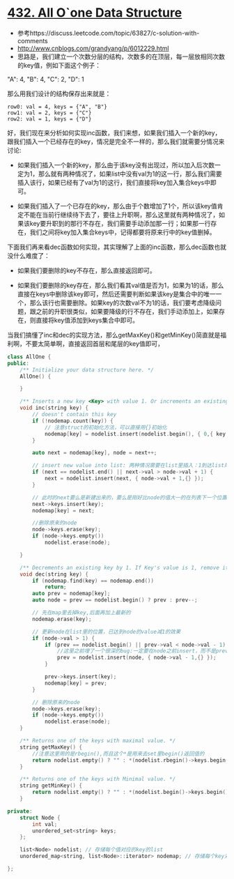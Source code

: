 # [432. All O`one Data Structure](https://leetcode.com/problems/all-oone-data-structure/?tab=Description)
* 参考https://discuss.leetcode.com/topic/63827/c-solution-with-comments
* http://www.cnblogs.com/grandyang/p/6012229.html
* 思路是，我们建立一个次数分层的结构，次数多的在顶层，每一层放相同次数的key值，例如下面这个例子：

"A": 4, "B": 4, "C": 2, "D": 1

那么用我们设计的结构保存出来就是：

```
row0: val = 4, keys = {"A", "B"}
row1: val = 2, keys = {"C"}
row2: val = 1, keys = {"D"}
```

好，我们现在来分析如何实现inc函数，我们来想，如果我们插入一个新的key，跟我们插入一个已经存在的key，情况是完全不一样的，那么我们就需要分情况来讨论:

- 如果我们插入一个新的key，那么由于该key没有出现过，所以加入后次数一定为1，那么就有两种情况了，如果list中没有val为1的这一行，那么我们需要插入该行，如果已经有了val为1的这行，我们直接将key加入集合keys中即可。

- 如果我们插入了一个已存在的key，那么由于个数增加了1个，所以该key值肯定不能在当前行继续待下去了，要往上升职啊，那么这里就有两种情况了，如果该key要升职到的那行不存在，我们需要手动添加那一行；如果那一行存在，我们之间将key加入集合keys中，记得都要将原来行中的key值删掉。

下面我们再来看dec函数如何实现，其实理解了上面的inc函数，那么dec函数也就没什么难度了：

- 如果我们要删除的key不存在，那么直接返回即可。

- 如果我们要删除的key存在，那么我们看其val值是否为1，如果为1的话，那么直接在keys中删除该key即可，然后还需要判断如果该key是集合中的唯一一个，那么该行也需要删除。如果key的次数val不为1的话，我们要考虑降级问题，跟之前的升职很类似，如果要降级的行不存在，我们手动添加上，如果存在，则直接将key值添加到keys集合中即可。

当我们搞懂了inc和dec的实现方法，那么getMaxKey()和getMinKey()简直就是福利啊，不要太简单啊，直接返回首层和尾层的key值即可，

```C++
class AllOne {
public:
	/** Initialize your data structure here. */
	AllOne() {

	}

	/** Inserts a new key <Key> with value 1. Or increments an existing key by 1. */
	void inc(string key) {
		// doesn't contain this key
		if (!nodemap.count(key)) {
			// 注意struct的初始化方法，可以直接用{}初始化
			nodemap[key] = nodelist.insert(nodelist.begin(), { 0,{ key } });
		}

		auto next = nodemap[key], node = next++;

		// insert new value into list: 两种情况需要在list里插入：1到达list尾部了；2next比当前值大于1，比如3->6这种，需要插入4
		if (next == nodelist.end() || next->val > node->val + 1) {
			next = nodelist.insert(next, { node->val + 1,{} });
		}

		// 此时的next要么是新建出来的，要么是刚好比node的值大一的在列表下一个位置的
		next->keys.insert(key);
		nodemap[key] = next;

		//删除原来的node
		node->keys.erase(key);
		if (node->keys.empty())
			nodelist.erase(node);

	}

	/** Decrements an existing key by 1. If Key's value is 1, remove it from the data structure. */
	void dec(string key) {
		if (nodemap.find(key) == nodemap.end())
			return;
		auto prev = nodemap[key];
		auto node = prev == nodelist.begin() ? prev : prev--;

		// 先在map里去掉key,后面再加上最新的
		nodemap.erase(key);

		// 更新node在list里的位置，已达到node的value减1的效果
		if (node->val > 1) {
			if (prev == nodelist.begin() || prev->val < node->val - 1) {
				//这里之前埋了一个很深的bug:一定要在node之前insert，而不是prev之前！！我之前写成了prev，结果list的顺序就不对了
				prev = nodelist.insert(node, { node->val - 1,{} }); 
			}

			prev->keys.insert(key);
			nodemap[key] = prev;
		}

		// 删除原来的node
		node->keys.erase(key);
		if (node->keys.empty())
			nodelist.erase(node);
	}

	/** Returns one of the keys with maximal value. */
	string getMaxKey() {
		//注意这里用的是rbegin(),而且这个*是用来去set里begin()返回值的
		return nodelist.empty() ? "" : *(nodelist.rbegin()->keys.begin());
	}

	/** Returns one of the keys with Minimal value. */
	string getMinKey() {
		return nodelist.empty() ? "" : *(nodelist.begin()->keys.begin());
	}

private:
	struct Node {
		int val;
		unordered_set<string> keys;
	};

	list<Node> nodelist; // 存储每个值对应的key的list
	unordered_map<string, list<Node>::iterator> nodemap; // 存储每个key对应在list的什么位置

};
```
